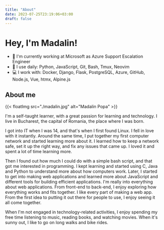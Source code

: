```yaml
---
title: "About"
date: 2023-07-25T23:19:06+03:00
draft: false
---
```

# Hey, I'm Madalin!

- 🏢 I'm currently working at Microsoft as Azure Support Escalation Engineer
- 🚀 I use daily: Python, JavaScript, Git, Bash, Tmux, Neovim
- 💻 I work with: Docker, Django, Flask, PostgreSQL, Azure, GitHub, Node.js, Vue, htmx, Alpine.js

## About me

{{< floatImg src="./madalin.jpg" alt="Madalin Popa" >}}


I'm a self-taught learner, with a great passion for learning and technology. I live in Bucharest, the capital of Romania, the place where I was born.

I got into IT when I was 14, and that's when I first found Linux. I fell in love with it instantly. Around the same time, I put together my first computer network and started learning more about it. I learned how to keep a network safe, set it up the right way, and fix any issues that came up. I loved it and spent a lot of time learning more.

Then I found out how much I could do with a simple bash script, and that got me interested in programming. I kept learning and started using C, Java and Python to understand more about how computers work. Later, I started to get into making web applications and learned more about JavaScript and different tools for building efficient applications. I'm really into everything about web applications. From front-end to back-end, I enjoy exploring how everything works and fits together. I like every part of making a web app. From the first idea to putting it out there for people to use, I enjoy seeing it all come together.

When I'm not engaged in technology-related activities, I enjoy spending my free time listening to music, reading books, and watching movies. When it's sunny out, I like to go on long walks and bike rides.

